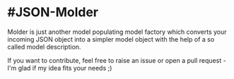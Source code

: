 #JSON-Molder
========
Molder is just another model populating model factory which converts your incoming JSON
object into a simpler model object with the help of a so called model description.

If you want to contribute, feel free to raise an issue or open a pull request - I'm glad
if my idea fits your needs ;)